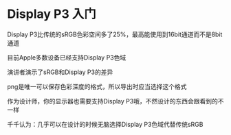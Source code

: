 # Display P3 入门

Display P3比传统的sRGB色彩空间多了25%，最高能使用到16bit通道而不是8bit通道

目前Apple多数设备已经支持Display P3色域

演讲者演示了sRGB和Display P3的差异

png是唯一可以保存色彩深度的格式，所以导出时应当选择这个格式

作为设计师，你的显示器也需要支持Display P3哦，不然设计的东西会跟看到的不一样

千千认为：几乎可以在设计的时候无脑选择Display P3色域代替传统sRGB

